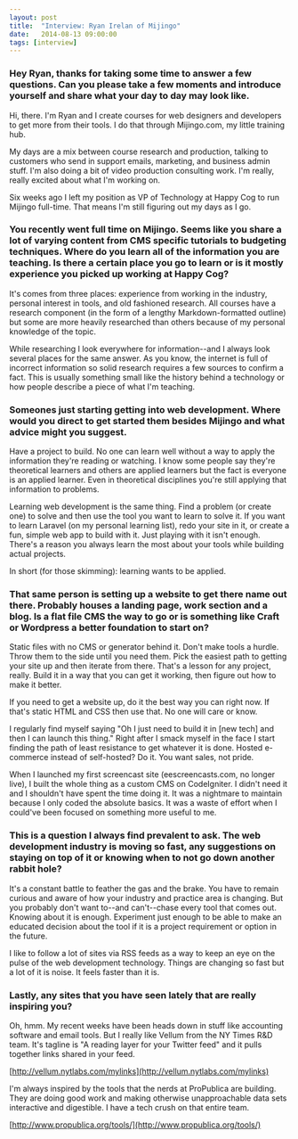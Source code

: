 ```yaml
---
layout: post
title:  "Interview: Ryan Irelan of Mijingo"
date:   2014-08-13 09:00:00
tags: [interview]
---
```


### Hey Ryan, thanks for taking some time to answer a few questions. Can you please take a few moments and introduce yourself and share what your day to day may look like.

Hi, there. I'm Ryan and I create courses for web designers and developers to get more from their tools. I do that through Mijingo.com, my little training hub.

My days are a mix between course research and production, talking to customers who send in support emails, marketing, and business admin stuff. I'm also doing a bit of video production consulting work. I'm really, really excited about what I'm working on.

Six weeks ago I left my position as VP of Technology at Happy Cog to run Mijingo full-time. That means I'm still figuring out my days as I go.

### You recently went full time on Mijingo. Seems like you share a lot of varying content from CMS specific tutorials to budgeting techniques. Where do you learn all of the information you are teaching. Is there a certain place you go to learn or is it mostly experience you picked up working at Happy Cog?

It's comes from three places: experience from working in the industry, personal interest in tools, and old fashioned research. All courses have a research component (in the form of a lengthy Markdown-formatted outline) but some are more heavily researched than others because of my personal knowledge of the topic.

While researching I look everywhere for information--and I always look several places for the same answer. As you know, the internet is full of incorrect information so solid research requires a few sources to confirm a fact. This is usually something small like the history behind a technology or how people describe a piece of what I'm teaching.

### Someones just starting getting into web development. Where would you direct to get started them besides Mijingo and what advice might you suggest.

Have a project to build. No one can learn well without a way to apply the information they're reading or watching. I know some people say they're theoretical learners and others are applied learners but the fact is everyone is an applied learner. Even in theoretical disciplines you're still applying that information to problems.

Learning web development is the same thing. Find a problem (or create one) to solve and then use the tool you want to learn to solve it. If you want to learn Laravel (on my personal learning list), redo your site in it, or create a fun, simple web app to build with it. Just playing with it isn't enough. There's a reason you always learn the most about your tools while building actual projects.

In short (for those skimming): learning wants to be applied.

### That same person is setting up a website to get there name out there. Probably houses a landing page, work section and a blog. Is a flat file CMS the way to go or is something like Craft or Wordpress a better foundation to start on?

Static files with no CMS or generator behind it. Don't make tools a hurdle. Throw them to the side until you need them. Pick the easiest path to getting your site up and then iterate from there. That's a lesson for any project, really. Build it in a way that you can get it working, then figure out how to make it better.

If you need to get a website up, do it the best way you can right now. If that's static HTML and CSS then use that. No one will care or know.

I regularly find myself saying "Oh I just need to build it in [new tech] and then I can launch this thing." Right after I smack myself in the face I start finding the path of least resistance to get whatever it is done. Hosted e-commerce instead of self-hosted? Do it. You want sales, not pride.

When I launched my first screencast site (eescreencasts.com, no longer live), I built the whole thing as a custom CMS on CodeIgniter. I didn't need it and I shouldn't have spent the time doing it. It was a nightmare to maintain because I only coded the absolute basics. It was a waste of effort when I could've been focused on something more useful to me.

### This is a question I always find prevalent to ask. The web development industry is moving so fast, any suggestions on staying on top of it or knowing when to not go down another rabbit hole?

It's a constant battle to feather the gas and the brake. You have to remain curious and aware of how your industry and practice area is changing. But you probably don't want to--and can't--chase every tool that comes out. Knowing about it is enough. Experiment just enough to be able to make an educated decision about the tool if it is a project requirement or option in the future.

I like to follow a lot of sites via RSS feeds as a way to keep an eye on the pulse of the web development technology. Things are changing so fast but a lot of it is noise. It feels faster than it is.

### Lastly, any sites that you have seen lately that are really inspiring you?

Oh, hmm. My recent weeks have been heads down in stuff like accounting software and email tools. But I really like Vellum from the NY Times R&D team. It's tagline is "A reading layer for your Twitter feed" and it pulls together links shared in your feed.

[http://vellum.nytlabs.com/mylinks](http://vellum.nytlabs.com/mylinks)

I'm always inspired by the tools that the nerds at ProPublica are building. They are doing good work and making otherwise unapproachable data sets interactive and digestible. I have a tech crush on that entire team.

[http://www.propublica.org/tools/](http://www.propublica.org/tools/)
